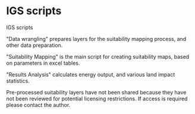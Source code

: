# IGS scripts
 IGS scripts

"Data wrangling" prepares layers for the suitability mapping process, and other data preparation.

"Suitability Mapping" is the main script for creating suitability maps, based on parameters in excel tables.

"Results Analysis" calculates energy output, and various land impact statistics.

Pre-processed suitability layers have not been shared because they have not been reviewed for potential licensing restrictions. If access is required please contact the author.
